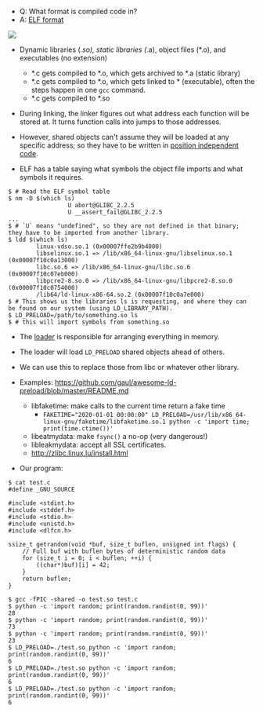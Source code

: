 
- Q: What format is compiled code in?
- A: [ELF format](https://en.wikipedia.org/wiki/Executable_and_Linkable_Format)

![](https://upload.wikimedia.org/wikipedia/commons/e/e4/ELF_Executable_and_Linkable_Format_diagram_by_Ange_Albertini.png)

- Dynamic libraries (*.so), static libraries (*.a), object files (*.o), and executables (no extension)

  - *.c gets compiled to *.o, which gets archived to *.a (static library)
  - *.c gets compiled to *.o, which gets linked to * (executable), often the steps happen in one `gcc` command.
  - *.c gets compiled to *.so

- During linking, the linker figures out what address each function will be stored at. It turns function calls into jumps to those addresses.
- However, shared objects can't assume they will be loaded at any specific address; so they have to be written in [position independent code](https://en.wikipedia.org/wiki/Position-independent_code).

- ELF has a table saying what symbols the object file imports and what symbols it requires.

```
$ # Read the ELF symbol table
$ nm -D $(which ls)
                 U abort@GLIBC_2.2.5
                 U __assert_fail@GLIBC_2.2.5
...
$ # `U` means "undefined", so they are not defined in that binary; they have to be imported from another library.
$ ldd $(which ls)
        linux-vdso.so.1 (0x00007ffe2b9b4000)
        libselinux.so.1 => /lib/x86_64-linux-gnu/libselinux.so.1 (0x00007f10c0a13000)
        libc.so.6 => /lib/x86_64-linux-gnu/libc.so.6 (0x00007f10c07eb000)
        libpcre2-8.so.0 => /lib/x86_64-linux-gnu/libpcre2-8.so.0 (0x00007f10c0754000)
        /lib64/ld-linux-x86-64.so.2 (0x00007f10c0a7e000)
$ # This shows us the libraries ls is requesting, and where they can be found on our system (using LD_LIBRARY_PATH).
$ LD_PRELOAD=/path/to/something.so ls
$ # this will import symbols from something.so
```

- The [loader](https://linux.die.net/man/8/ld-linux) is responsible for arranging everything in memory.
- The loader will load `LD_PRELOAD` shared objects ahead of others.
- We can use this to replace those from libc or whatever other library.
- Examples: https://github.com/gaul/awesome-ld-preload/blob/master/README.md
  - libfaketime: make calls to the current time return a fake time
    - `FAKETIME="2020-01-01 00:00:00" LD_PRELOAD=/usr/lib/x86_64-linux-gnu/faketime/libfaketime.so.1 python -c 'import time; print(time.ctime())'`
  - libeatmydata: make `fsync()` a no-op (very dangerous!)
  - libleakmydata: accept all SSL certificates.
  - http://zlibc.linux.lu/install.html

- Our program:

```
$ cat test.c
#define _GNU_SOURCE

#include <stdint.h>
#include <stddef.h>
#include <stdio.h>
#include <unistd.h>
#include <dlfcn.h>

ssize_t getrandom(void *buf, size_t buflen, unsigned int flags) {
    // Full buf with buflen bytes of deterministic random data
    for (size_t i = 0; i < buflen; ++i) {
        ((char*)buf)[i] = 42;
    }
    return buflen;
}

$ gcc -fPIC -shared -o test.so test.c
$ python -c 'import random; print(random.randint(0, 99))'
28
$ python -c 'import random; print(random.randint(0, 99))'
73
$ python -c 'import random; print(random.randint(0, 99))'
23
$ LD_PRELOAD=./test.so python -c 'import random; print(random.randint(0, 99))'
6
$ LD_PRELOAD=./test.so python -c 'import random; print(random.randint(0, 99))'
6
$ LD_PRELOAD=./test.so python -c 'import random; print(random.randint(0, 99))'
6
```
